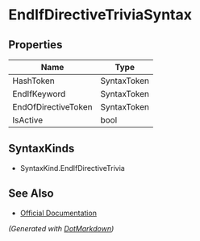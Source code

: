 # EndIfDirectiveTriviaSyntax

## Properties

| Name                | Type        |
| ------------------- | ----------- |
| HashToken           | SyntaxToken |
| EndIfKeyword        | SyntaxToken |
| EndOfDirectiveToken | SyntaxToken |
| IsActive            | bool        |

## SyntaxKinds

* SyntaxKind\.EndIfDirectiveTrivia

## See Also

* [Official Documentation](https://docs.microsoft.com/en-us/dotnet/api/microsoft.codeanalysis.csharp.syntax.endifdirectivetriviasyntax)


*\(Generated with [DotMarkdown](http://github.com/JosefPihrt/DotMarkdown)\)*